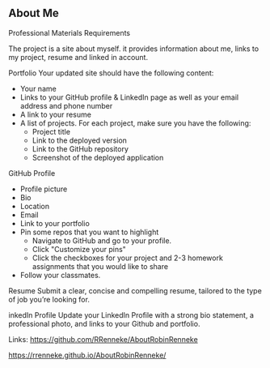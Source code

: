 ## About Me 
Professional Materials Requirements

The project is a site about myself. it provides information about me, links to my project, resume and linked in account. 

Portfolio
Your updated site should have the following content:
- Your name
- Links to your GitHub profile & LinkedIn page as well as your email address and phone number
- A link to your resume
- A list of projects. For each project, make sure you have the following:
    - Project title
    - Link to the deployed version
    - Link to the GitHub repository
    - Screenshot of the deployed application

GitHub Profile
- Profile picture
- Bio
- Location
- Email
- Link to your portfolio
- Pin some repos that you want to highlight
    - Navigate to GitHub and go to your profile.
    - Click "Customize your pins"
    - Click the checkboxes for your project and 2-3 homework assignments that you would like to share
- Follow your classmates. 

Resume
Submit a clear, concise and compelling resume, tailored to the type of job you’re looking for.

 inkedIn Profile
Update your LinkedIn Profile with a strong bio statement, a professional photo, and links to your Github and portfolio.


Links: 
https://github.com/RRenneke/AboutRobinRenneke

https://rrenneke.github.io/AboutRobinRenneke/
